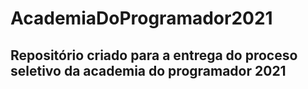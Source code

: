 # AcademiaDoProgramador2021
 <h2>
 Repositório criado para a entrega do proceso seletivo da academia do programador 2021
 <h2>
